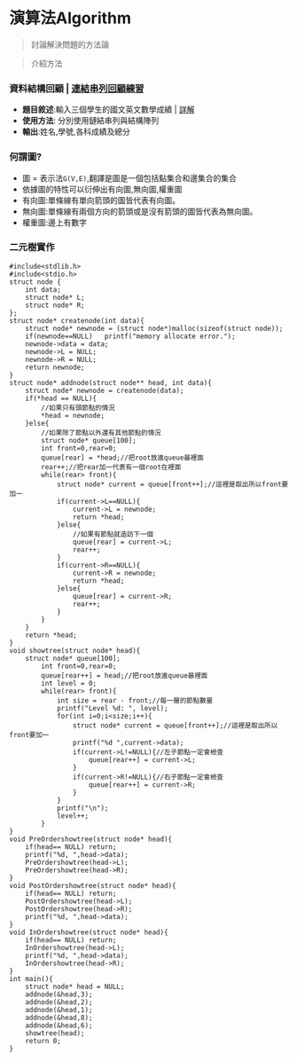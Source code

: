 # 演算法Algorithm
> 討論解決問題的方法論

> 介紹方法

### 資料結構回顧 | [連結串列回顧練習](https://github.com/shawnhuang125/Data_structure/blob/main/dynamic_allocate_and_linked_list.md)
  - **題目敘述**:輸入三個學生的國文英文數學成績 | [詳解](https://github.com/shawnhuang125/algroithm/blob/main/practice1.md)
  - **使用方法**: 分別使用鏈結串列與結構陣列
  - **輸出**:姓名,學號,各科成績及總分

### 何謂圖?
- 圖 = 表示法`G(V,E)`,翻譯是圖是一個包括點集合和邊集合的集合
- 依據圖的特性可以衍伸出有向圖,無向圖,權重圖
- 有向圖:單條線有單向箭頭的圖皆代表有向圖。
- 無向圖:單條線有兩個方向的箭頭或是沒有箭頭的圖皆代表為無向圖。
- 權重圖:邊上有數字
### 二元樹實作
```
#include<stdlib.h>
#include<stdio.h>
struct node {
	int data;
	struct node* L;
	struct node* R;
};
struct node* createnode(int data){
	struct node* newnode = (struct node*)malloc(sizeof(struct node));
	if(newnode==NULL)	printf("memory allocate error.");
	newnode->data = data;
	newnode->L = NULL;
	newnode->R = NULL;
	return newnode;
}
struct node* addnode(struct node** head, int data){
	struct node* newnode = createnode(data);
	if(*head == NULL){
		//如果只有頭節點的情況 
		*head = newnode; 
	}else{
		//如果除了節點以外還有其他節點的情況 
		struct node* queue[100];
		int front=0,rear=0;
		queue[rear] = *head;//把root放進queue最裡面 
		rear++;//把rear加一代表有一個root在裡面 
		while(rear> front){
			struct node* current = queue[front++];//這裡是取出所以front要加一 
			if(current->L==NULL){
				current->L = newnode;
				return *head;
			}else{
				//如果有節點就造訪下一個
				queue[rear] = current->L;
				rear++; 
			}
			if(current->R==NULL){
				current->R = newnode;
				return *head;
			}else{
				queue[rear] = current->R;
				rear++;
			}
		}
	}
	return *head;
}
void showtree(struct node* head){
	struct node* queue[100];
		int front=0,rear=0;
		queue[rear++] = head;//把root放進queue最裡面 
		int level = 0;
		while(rear> front){
			int size = rear - front;//每一層的節點數量
			printf("Level %d: ", level);
			for(int i=0;i<size;i++){
				struct node* current = queue[front++];//這裡是取出所以front要加一 
				printf("%d ",current->data);
				if(current->L!=NULL){//左子節點一定會檢查 
					queue[rear++] = current->L;
				}
				if(current->R!=NULL){//右子節點一定會檢查 
					queue[rear++] = current->R;
				}
			} 
			printf("\n");
			level++;
		}
}
void PreOrdershowtree(struct node* head){
	if(head== NULL)	return;
	printf("%d, ",head->data);
	PreOrdershowtree(head->L);
	PreOrdershowtree(head->R);
} 
void PostOrdershowtree(struct node* head){
	if(head== NULL)	return;
	PostOrdershowtree(head->L);
	PostOrdershowtree(head->R);
	printf("%d, ",head->data);
}
void InOrdershowtree(struct node* head){
	if(head== NULL)	return;
	InOrdershowtree(head->L);
	printf("%d, ",head->data);
	InOrdershowtree(head->R);
}
int main(){
	struct node* head = NULL;
	addnode(&head,3);
	addnode(&head,2);
	addnode(&head,1);
	addnode(&head,8);
	addnode(&head,6);
	showtree(head);
	return 0;
} 
```
